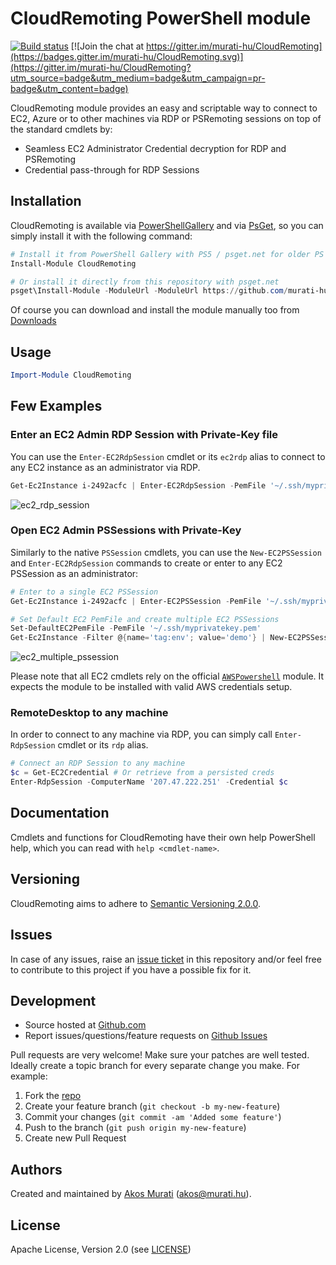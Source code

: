 CloudRemoting PowerShell module
===============================

[![Build status](https://ci.appveyor.com/api/projects/status/kdc6a75b8wludjq6?svg=true)](https://ci.appveyor.com/project/muratiakos/cloudremoting)
[![Join the chat at https://gitter.im/murati-hu/CloudRemoting](https://badges.gitter.im/murati-hu/CloudRemoting.svg)](https://gitter.im/murati-hu/CloudRemoting?utm_source=badge&utm_medium=badge&utm_campaign=pr-badge&utm_content=badge)

CloudRemoting module provides an easy and scriptable way to connect to EC2, Azure
or to other machines via RDP or PSRemoting sessions on top of the standard
cmdlets by:
 - Seamless EC2 Administrator Credential decryption for RDP and PSRemoting
 - Credential pass-through for RDP Sessions

## Installation
CloudRemoting is available via [PowerShellGallery][PowerShellGallery] and via
[PsGet][psget], so you can simply install it with the following command:
```powershell
# Install it from PowerShell Gallery with PS5 / psget.net for older PS versions
Install-Module CloudRemoting

# Or install it directly from this repository with psget.net
psget\Install-Module -ModuleUrl -ModuleUrl https://github.com/murati-hu/CloudRemoting/archive/latest.zip
```
Of course you can download and install the module manually too from
[Downloads][download]

## Usage
```powershell
Import-Module CloudRemoting
```

## Few Examples
### Enter an EC2 Admin RDP Session with Private-Key file
You can use the `Enter-EC2RdpSession` cmdlet or its `ec2rdp` alias to connect to any EC2 instance as an administrator via RDP.
```powershell
Get-Ec2Instance i-2492acfc | Enter-EC2RdpSession -PemFile '~/.ssh/myprivatekey.pem'
```
![ec2_rdp_session](https://cloud.githubusercontent.com/assets/2268036/14919383/ae1d3438-0e7c-11e6-9026-d995fb2deb50.gif)


### Open EC2 Admin PSSessions with Private-Key
Similarly to the native `PSSession` cmdlets, you can use the `New-EC2PSSession` and `Enter-EC2RdpSession` commands to create or enter to any EC2 PSSession as an administrator:
```powershell
# Enter to a single EC2 PSSession
Get-Ec2Instance i-2492acfc | Enter-EC2PSSession -PemFile '~/.ssh/myprivatekey.pem'

# Set Default EC2 PemFile and create multiple EC2 PSSessions
Set-DefaultEC2PemFile -PemFile '~/.ssh/myprivatekey.pem'
Get-Ec2Instance -Filter @{name='tag:env'; value='demo'} | New-EC2PSSession
```
![ec2_multiple_pssession](https://cloud.githubusercontent.com/assets/2268036/14919352/8a8cb82c-0e7c-11e6-9260-23a0fa4dd912.gif)

Please note that all EC2 cmdlets rely on the official [`AWSPowershell`][AWSPowershell] module.
It expects the module to be installed with valid AWS credentials setup.


### RemoteDesktop to any machine
In order to connect to any machine via RDP, you can simply call `Enter-RdpSession` cmdlet or its `rdp` alias.
```powershell
# Connect an RDP Session to any machine
$c = Get-EC2Credential # Or retrieve from a persisted creds
Enter-RdpSession -ComputerName '207.47.222.251' -Credential $c
```

## Documentation
Cmdlets and functions for CloudRemoting have their own help PowerShell help, which
you can read with `help <cmdlet-name>`.

## Versioning
CloudRemoting aims to adhere to [Semantic Versioning 2.0.0][semver].

## Issues
In case of any issues, raise an [issue ticket][issues] in this repository and/or
feel free to contribute to this project if you have a possible fix for it.

## Development
* Source hosted at [Github.com][repo]
* Report issues/questions/feature requests on [Github Issues][issues]

Pull requests are very welcome! Make sure your patches are well tested.
Ideally create a topic branch for every separate change you make. For
example:

1. Fork the [repo][repo]
2. Create your feature branch (`git checkout -b my-new-feature`)
3. Commit your changes (`git commit -am 'Added some feature'`)
4. Push to the branch (`git push origin my-new-feature`)
5. Create new Pull Request

## Authors
Created and maintained by [Akos Murati][muratiakos] (<akos@murati.hu>).

## License
Apache License, Version 2.0 (see [LICENSE][LICENSE])

[repo]: https://github.com/murati-hu/CloudRemoting
[issues]: https://github.com/murati-hu/CloudRemoting/issues
[muratiakos]: http://murati.hu
[license]: LICENSE
[semver]: http://semver.org/
[psget]: http://psget.net/
[download]: https://github.com/murati-hu/CloudRemoting/archive/latest.zip
[PowerShellGallery]: https://www.powershellgallery.com
[AWSPowershell]: https://aws.amazon.com/powershell
